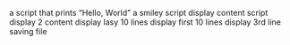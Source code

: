  a script that prints “Hello, World”
a smiley script
display content script
display 2 content
display lasy 10 lines
display first 10 lines
display 3rd line
saving file 
